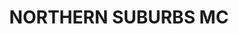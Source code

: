 ---
lastmod: '2025-04-06T06:05:20+00:00'
latitude: -31.2532
layout: suburb
longitude: 146.921
postcode: '2058'
state: NSW
title: NORTHERN SUBURBS MC
url: /nsw/northern-suburbs-mc/
---